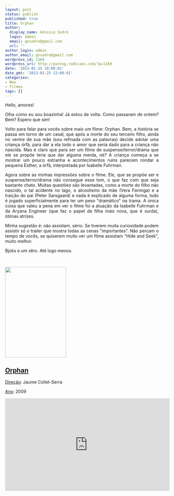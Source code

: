 ```yaml
---
layout: post
status: publish
published: true
title: Orphan
author:
  display_name: Géssica Sodré
  login: admin
  email: gnsodre@gmail.com
  url: ''
author_login: admin
author_email: gnsodre@gmail.com
wordpress_id: 1169
wordpress_url: http://pontog.radicaos.com/?p=1169
date: '2013-01-25 10:00:01'
date_gmt: '2013-01-25 12:00:01'
categories:
- New
- Filmes
tags: []
---
```

<p style="text-align: justify;">Hello, amores!</p>
<p style="text-align: justify;">Olha como eu sou boazinha! Já estou de volta. Como passaram de ontem? Bem? Espero que sim!</p>
<p style="text-align: justify;">Volto para falar para vocês sobre mais um filme: Orphan. Bem, a história se passa em torno de um casal, que após a morte do seu terceiro filho, ainda no ventre de sua mãe (sou refinada com as palavras) decide adotar uma criança órfã, para dar a ela todo o amor que seria dado para a criança não nascida. Mas é claro que para ser um filme de suspense/terror/drama que ele se propõe teria que dar alguma merda, né? A criança começa a se mostrar um pouco estranha e acontecimentos ruins parecem rondar a pequena Esther, a órfã, interpretada por Isabelle Fuhrman.</p>
<p style="text-align: justify;">Agora sobre as minhas impressões sobre o filme. Ele, que se propõe ser e suspense/terror/drama não consegue esse tom, o que faz com que seja bastante chato. Muitas questões são levantadas, como a morte do filho não nascido, o tal acidente no lago, o alcoolismo da mãe (Vera Farmiga) e a traição do pai (Peter Sarsgaard) e nada é explicado de alguma forma, tudo é jogado superficialmente para ter um peso "dramático" na trama. A única coisa que valeu a pena em ver o filme foi a atuação da Isabelle Fuhrman e da Aryana Engineer (que faz o papel da filha mais nova, que é surda), ótimas atrizes.</p>
<p style="text-align: justify;">Minha sugestão é: não assistam, sério. Se tiverem muita curiosidade podem assistir só o trailer que mostra todas as cenas "importantes". Não percam o tempo de vocês, se quiserem muito ver um filme assistam "Hide and Seek", muito melhor.</p>
<p style="text-align: justify;">
<p style="text-align: justify;">Bjoks e um xêro. Até logo menos.</p>
<p>&nbsp;</p>
<p><a href="http://upload.wikimedia.org/wikipedia/pt/thumb/7/71/Poster_Orphan.jpg/200px-Poster_Orphan.jpg"><img class="alignnone size-full wp-image-1172" title="Orphan" src="http://pontog.radicaos.com/wp-content/uploads/2013/01/200px-Poster_Orphan.jpg" alt="" width="200" height="297" /></a></p>
<h2><span style="text-decoration: underline;">Orphan</span></h2>
<p><span style="text-decoration: underline;">Direção</span>: Jaume Collet-Serra</p>
<p><span style="text-decoration: underline;">Ano</span>: 2009</p>
<p><iframe width="540" height="304" src="http://www.youtube.com/embed/m5BSLNAKIZs" frameborder="0" allowfullscreen></iframe></p>
